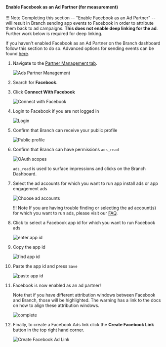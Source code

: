 #### Enable Facebook as an Ad Partner (for measurement)

!!! Note
    Completing this section -- "Enable Facebook as an Ad Partner" -- will result in Branch sending app events to Facebook in order to attribute them back to ad campaigns. <notranslate>**This does not enable deep linking for the ad**</notranslate>. Further work below is required for deep linking.

If you haven't enabled Facebook as an Ad Partner on the Branch dashboard follow this section to do so. Advanced options for sending events can be found [here](/deep-linked-ads/facebook-ads-faq/#facebook-mmp-event-options).

1. Navigate to the [Partner Management tab](https://dashboard.branch.io/ads/partner-management).

    ![Ads Partner Management](/_assets/img/ingredients/deep-linked-ads/enable-facebook-ad-partner/ads-partner-management.png)

1. Search for <notranslate>**Facebook**</notranslate>.

1. Click <notranslate>**Connect With Facebook**</notranslate>

    ![Connect with Facebook](/_assets/img/ingredients/deep-linked-ads/enable-facebook-ad-partner/1-connect.png)

1. Login to Facebook if you are not logged in

    ![Login](/_assets/img/ingredients/deep-linked-ads/enable-facebook-ad-partner/2-login.png)

1. Confirm that Branch can receive your public profile

    ![Public profile](/_assets/img/ingredients/deep-linked-ads/enable-facebook-ad-partner/3-profile.png)

1. Confirm that Branch can have permissions `ads_read`

    ![OAuth scopes](/_assets/img/ingredients/deep-linked-ads/enable-facebook-ad-partner/4-scopes.png)

 	`ads_read` is used to surface impressions and clicks on the Branch Dashboard.

1. Select the ad accounts for which you want to run app install ads or app engagement ads

    ![Choose ad accounts](/_assets/img/ingredients/deep-linked-ads/enable-facebook-ad-partner/5-adaccounts.png)

    !!! Note
        If you are having trouble finding or selecting the ad account(s) for which you want to run ads, please visit our [FAQ](/deep-linked-ads/facebook-ads-faq/#im-having-problems-finding-or-choosing-the-correct-ad-accounts).

1. Click to select a Facebook app id for which you want to run Facebook ads

    ![enter app id](/_assets/img/ingredients/deep-linked-ads/enable-facebook-ad-partner/6-app-1.png)

1. Copy the app id

    ![find app id](/_assets/img/ingredients/deep-linked-ads/enable-facebook-ad-partner/7-app-2.png)

1. Paste the app id and press `Save`

    ![paste app id](/_assets/img/ingredients/deep-linked-ads/enable-facebook-ad-partner/8-app-3.png)

1. Facebook is now enabled as an ad partner!

	Note that if you have different attribution windows between Facebook and Branch, those will be highlighted. The warning has a link to the docs on how to align these attribution windows.

    ![complete](/_assets/img/ingredients/deep-linked-ads/enable-facebook-ad-partner/9-complete.png)

1. Finally, to create a Facebook Ads link click the <notranslate>**Create Facebook Link**</notranslate> button in the top right hand corner.

    ![Create Facebook Ad Link](/_assets/img/ingredients/deep-linked-ads/enable-facebook-ad-partner/create-facebook-link.png)
